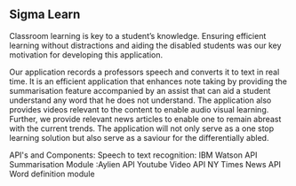 ## Sigma Learn

Classroom learning is key to a student’s knowledge. Ensuring efficient learning without distractions and aiding the disabled students was our key motivation for developing this application.

Our application records a professors speech and converts it to text in real time. It is an efficient application that enhances note taking by providing the summarisation feature accompanied by an assist that can aid a student understand any word that he does not understand. The application also provides videos relevant to the content to enable audio visual learning. Further, we provide relevant news articles to enable one to remain abreast with the current trends.
The application will not only serve as a one stop learning solution but also serve as a saviour for the differentially abled.

API's and Components:
Speech to text recognition: IBM Watson API
Summarisation Module :Aylien API
Youtube Video API
NY Times News API
Word definition module
